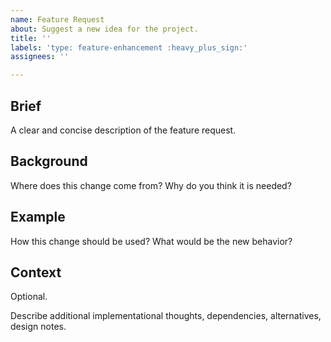 ```yaml
---
name: Feature Request
about: Suggest a new idea for the project.
title: ''
labels: 'type: feature-enhancement :heavy_plus_sign:'
assignees: ''

---
```


## Brief

A clear and concise description of the feature request.

## Background

Where does this change come from? Why do you think it is needed?

## Example

How this change should be used? What would be the new behavior?

## Context

Optional.

Describe additional implementational thoughts, dependencies, alternatives, design notes.

